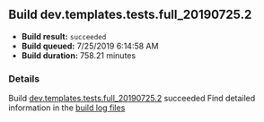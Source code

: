 ## Build dev.templates.tests.full_20190725.2
- **Build result:** `succeeded`
- **Build queued:** 7/25/2019 6:14:58 AM
- **Build duration:** 758.21 minutes
### Details
Build [dev.templates.tests.full_20190725.2](https://winappstudio.visualstudio.com/web/build.aspx?pcguid=a4ef43be-68ce-4195-a619-079b4d9834c2&builduri=vstfs%3a%2f%2f%2fBuild%2fBuild%2f29928) succeeded
Find detailed information in the [build log files](https://uwpctdiags.blob.core.windows.net/buildlogs/dev.templates.tests.full_20190725.2_logs.zip)
